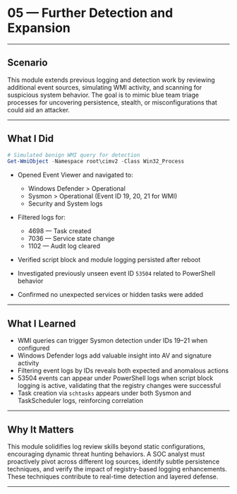 # 05 — Further Detection and Expansion

---

## Scenario

This module extends previous logging and detection work by reviewing additional event sources, simulating WMI activity, and scanning for suspicious system behavior. The goal is to mimic blue team triage processes for uncovering persistence, stealth, or misconfigurations that could aid an attacker.

---

## What I Did

```powershell
# Simulated benign WMI query for detection
Get-WmiObject -Namespace root\cimv2 -Class Win32_Process
```

- Opened Event Viewer and navigated to:
  - Windows Defender > Operational
  - Sysmon > Operational (Event ID 19, 20, 21 for WMI)
  - Security and System logs

- Filtered logs for:
  - 4698 — Task created
  - 7036 — Service state change
  - 1102 — Audit log cleared

- Verified script block and module logging persisted after reboot
- Investigated previously unseen event ID `53504` related to PowerShell behavior
- Confirmed no unexpected services or hidden tasks were added

---

## What I Learned

- WMI queries can trigger Sysmon detection under IDs 19–21 when configured
- Windows Defender logs add valuable insight into AV and signature activity
- Filtering event logs by IDs reveals both expected and anomalous actions
- 53504 events can appear under PowerShell logs when script block logging is active, validating that the registry changes were successful
- Task creation via `schtasks` appears under both Sysmon and TaskScheduler logs, reinforcing correlation

---

## Why It Matters

This module solidifies log review skills beyond static configurations, encouraging dynamic threat hunting behaviors. A SOC analyst must proactively pivot across different log sources, identify subtle persistence techniques, and verify the impact of registry-based logging enhancements. These techniques contribute to real-time detection and layered defense.


---
